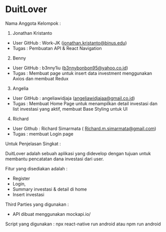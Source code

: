 # DuitLover

Nama Anggota Kelompok :
1. Jonathan Kristanto
- User GitHub : Work-JK (jonathan.kristanto@binus.edu)
- Tugas : Pembuatan API & React Navigation

2. Benny
- User GitHub : b3nny1iu (b3nnybonbon95@yahoo.co.id)
- Tugas : Membuat page untuk insert data investment menggunakan Axios dan membuat Redux

3. Angelia
- User GitHub : angeliawidjaja (angeliawidjajaa@gmail.co.id)
- Tugas : Membuat Home Page untuk menampilkan detail investasi dan list investasi yang aktif, membuat Base Styling untuk UI

4. Richard
- User Github : Richard Simarmata ( Richard.m.simarmata@gmail.com)
- Tugas : membuat Login page


Untuk Penjelasan Singkat :

DuitLover adalah sebuah aplikasi yang didevelop dengan tujuan untuk membantu pencatatan dana investasi dari user. 

Fitur yang disediakan adalah :
- Register
- Login, 
- Summary investasi & detail di home
- Insert investasi

Third Parties yang digunakan :
- API dibuat menggunakan mockapi.io/

Script yang digunakan : 
npx react-native run android atau 
npm run android
